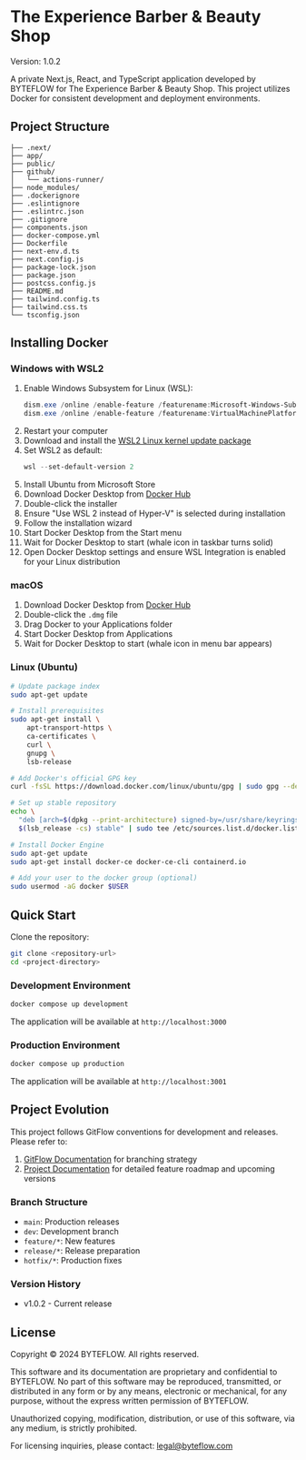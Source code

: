 # The Experience Barber & Beauty Shop
Version: 1.0.2

A private Next.js, React, and TypeScript application developed by BYTEFLOW for The Experience Barber & Beauty Shop. This project utilizes Docker for consistent development and deployment environments.

## Project Structure
```
├── .next/
├── app/
├── public/
├── github/
│   └── actions-runner/
├── node_modules/
├── .dockerignore
├── .eslintignore
├── .eslintrc.json
├── .gitignore
├── components.json
├── docker-compose.yml
├── Dockerfile
├── next-env.d.ts
├── next.config.js
├── package-lock.json
├── package.json
├── postcss.config.js
├── README.md
├── tailwind.config.ts
├── tailwind.css.ts
└── tsconfig.json
```

## Installing Docker

### Windows with WSL2
1. Enable Windows Subsystem for Linux (WSL):
   ```powershell
   dism.exe /online /enable-feature /featurename:Microsoft-Windows-Subsystem-Linux /all /norestart
   dism.exe /online /enable-feature /featurename:VirtualMachinePlatform /all /norestart
   ```
2. Restart your computer
3. Download and install the [WSL2 Linux kernel update package](https://wslstorestorage.blob.core.windows.net/wslblob/wsl_update_x64.msi)
4. Set WSL2 as default:
   ```powershell
   wsl --set-default-version 2
   ```
5. Install Ubuntu from Microsoft Store
6. Download Docker Desktop from [Docker Hub](https://hub.docker.com/editions/community/docker-ce-desktop-windows/)
7. Double-click the installer
8. Ensure "Use WSL 2 instead of Hyper-V" is selected during installation
9. Follow the installation wizard
10. Start Docker Desktop from the Start menu
11. Wait for Docker Desktop to start (whale icon in taskbar turns solid)
12. Open Docker Desktop settings and ensure WSL Integration is enabled for your Linux distribution

### macOS
1. Download Docker Desktop from [Docker Hub](https://hub.docker.com/editions/community/docker-ce-desktop-mac/)
2. Double-click the `.dmg` file
3. Drag Docker to your Applications folder
4. Start Docker Desktop from Applications
5. Wait for Docker Desktop to start (whale icon in menu bar appears)

### Linux (Ubuntu)
```bash
# Update package index
sudo apt-get update

# Install prerequisites
sudo apt-get install \
    apt-transport-https \
    ca-certificates \
    curl \
    gnupg \
    lsb-release

# Add Docker's official GPG key
curl -fsSL https://download.docker.com/linux/ubuntu/gpg | sudo gpg --dearmor -o /usr/share/keyrings/docker-archive-keyring.gpg

# Set up stable repository
echo \
  "deb [arch=$(dpkg --print-architecture) signed-by=/usr/share/keyrings/docker-archive-keyring.gpg] https://download.docker.com/linux/ubuntu \
  $(lsb_release -cs) stable" | sudo tee /etc/sources.list.d/docker.list > /dev/null

# Install Docker Engine
sudo apt-get update
sudo apt-get install docker-ce docker-ce-cli containerd.io

# Add your user to the docker group (optional)
sudo usermod -aG docker $USER
```

## Quick Start

Clone the repository:
```bash
git clone <repository-url>
cd <project-directory>
```

### Development Environment
```bash
docker compose up development
```
The application will be available at `http://localhost:3000`

### Production Environment
```bash
docker compose up production
```
The application will be available at `http://localhost:3001`

## Project Evolution

This project follows GitFlow conventions for development and releases. Please refer to:

1. [GitFlow Documentation](https://drive.google.com/drive/u/0/folders/1DRfC8TnM-2-GoaxCicyuKToOaUJByOQ_) for branching strategy
2. [Project Documentation](https://docs.google.com/document/d/1Lmjqb_rKNU9S3vdKh-RQKvBCrQTgUSor5kQGkbRw-oc/edit?tab=t.0#heading=h.a6dboee1fzpj) for detailed feature roadmap and upcoming versions

### Branch Structure
- `main`: Production releases
- `dev`: Development branch
- `feature/*`: New features
- `release/*`: Release preparation
- `hotfix/*`: Production fixes

### Version History
- v1.0.2 - Current release

## License

Copyright © 2024 BYTEFLOW. All rights reserved.

This software and its documentation are proprietary and confidential to BYTEFLOW. 
No part of this software may be reproduced, transmitted, or distributed in any form or by any means, 
electronic or mechanical, for any purpose, without the express written permission of BYTEFLOW.

Unauthorized copying, modification, distribution, or use of this software, via any medium, is strictly prohibited.

For licensing inquiries, please contact: legal@byteflow.com
